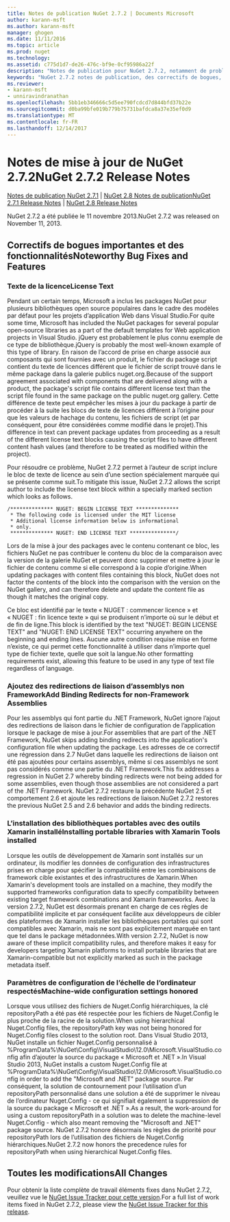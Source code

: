 ```yaml
---
title: Notes de publication NuGet 2.7.2 | Documents Microsoft
author: karann-msft
ms.author: karann-msft
manager: ghogen
ms.date: 11/11/2016
ms.topic: article
ms.prod: nuget
ms.technology: 
ms.assetid: c775d1d7-de26-476c-bf9e-0cf95986a22f
description: "Notes de publication pour NuGet 2.7.2, notamment de problèmes connus, des correctifs de bogues, les fonctionnalités ajoutées et dcr."
keywords: "NuGet 2.7.2 notes de publication, des correctifs de bogues, problèmes connus, ajouté des fonctionnalités, DCR"
ms.reviewer:
- karann-msft
- unniravindranathan
ms.openlocfilehash: 5bb1eb346666c5d5ee790fcdcd7d844bfd37b22e
ms.sourcegitcommit: d0ba99bfe019b779b75731bafdca8a37e35ef0d9
ms.translationtype: MT
ms.contentlocale: fr-FR
ms.lasthandoff: 12/14/2017
---
```

# <a name="nuget-272-release-notes"></a><span data-ttu-id="b8f93-104">Notes de mise à jour de NuGet 2.7.2</span><span class="sxs-lookup"><span data-stu-id="b8f93-104">NuGet 2.7.2 Release Notes</span></span>

<span data-ttu-id="b8f93-105">[Notes de publication NuGet 2.7.1](../release-notes/nuget-2.7.1.md) | [NuGet 2.8 Notes de publication](../release-notes/nuget-2.8.md)</span><span class="sxs-lookup"><span data-stu-id="b8f93-105">[NuGet 2.7.1 Release Notes](../release-notes/nuget-2.7.1.md) | [NuGet 2.8 Release Notes](../release-notes/nuget-2.8.md)</span></span>

<span data-ttu-id="b8f93-106">NuGet 2.7.2 a été publiée le 11 novembre 2013.</span><span class="sxs-lookup"><span data-stu-id="b8f93-106">NuGet 2.7.2 was released on November 11, 2013.</span></span>

## <a name="noteworthy-bug-fixes-and-features"></a><span data-ttu-id="b8f93-107">Correctifs de bogues importantes et des fonctionnalités</span><span class="sxs-lookup"><span data-stu-id="b8f93-107">Noteworthy Bug Fixes and Features</span></span>

### <a name="license-text"></a><span data-ttu-id="b8f93-108">Texte de la licence</span><span class="sxs-lookup"><span data-stu-id="b8f93-108">License Text</span></span>
<span data-ttu-id="b8f93-109">Pendant un certain temps, Microsoft a inclus les packages NuGet pour plusieurs bibliothèques open source populaires dans le cadre des modèles par défaut pour les projets d’application Web dans Visual Studio.</span><span class="sxs-lookup"><span data-stu-id="b8f93-109">For quite some time, Microsoft has included the NuGet packages for several popular open-source libraries as a part of the default templates for Web application projects in Visual Studio.</span></span> <span data-ttu-id="b8f93-110">jQuery est probablement le plus connu exemple de ce type de bibliothèque.</span><span class="sxs-lookup"><span data-stu-id="b8f93-110">jQuery is probably the most well-known example of this type of library.</span></span> <span data-ttu-id="b8f93-111">En raison de l’accord de prise en charge associé aux composants qui sont fournies avec un produit, le fichier du package script contient du texte de licences différent que le fichier de script trouvé dans le même package dans la galerie publics nuget.org.</span><span class="sxs-lookup"><span data-stu-id="b8f93-111">Because of the support agreement associated with components that are delivered along with a product, the package's script file contains different license text than the script file found in the same package on the public nuget.org gallery.</span></span> <span data-ttu-id="b8f93-112">Cette différence de texte peut empêcher les mises à jour du package à partir de procéder à la suite les blocs de texte de licences différent à l’origine pour que les valeurs de hachage du contenu, les fichiers de script (et par conséquent, pour être considérées comme modifié dans le projet).</span><span class="sxs-lookup"><span data-stu-id="b8f93-112">This difference in text can prevent package updates from proceeding as a result of the different license text blocks causing the script files to have different content hash values (and therefore to be treated as modified within the project).</span></span>

<span data-ttu-id="b8f93-113">Pour résoudre ce problème, NuGet 2.7.2 permet à l’auteur de script inclure le bloc de texte de licence au sein d’une section spécialement marquée qui se présente comme suit.</span><span class="sxs-lookup"><span data-stu-id="b8f93-113">To mitigate this issue, NuGet 2.7.2 allows the script author to include the license text block within a specially marked section which looks as follows.</span></span>

    /************** NUGET: BEGIN LICENSE TEXT **************
     * The following code is licensed under the MIT license
     * Additional license information below is informational
     * only.
     ************** NUGET: END LICENSE TEXT ***************/

<span data-ttu-id="b8f93-114">Lors de la mise à jour des packages avec le contenu contenant ce bloc, les fichiers NuGet ne pas contribuer le contenu du bloc de la comparaison avec la version de la galerie NuGet et peuvent donc supprimer et mettre à jour le fichier de contenu comme si elle correspond à la copie d’origine.</span><span class="sxs-lookup"><span data-stu-id="b8f93-114">When updating packages with content files containing this block, NuGet does not factor the contents of the block into the comparison with the version on the NuGet gallery, and can therefore delete and update the content file as though it matches the original copy.</span></span>

<span data-ttu-id="b8f93-115">Ce bloc est identifié par le texte « NUGET : commencer licence » et « NUGET : fin licence texte » qui se produisent n’importe où sur le début et de fin de ligne.</span><span class="sxs-lookup"><span data-stu-id="b8f93-115">This block is identified by the text "NUGET: BEGIN LICENSE TEXT" and "NUGET: END LICENSE TEXT" occurring anywhere on the beginning and ending lines.</span></span>  <span data-ttu-id="b8f93-116">Aucune autre condition requise mise en forme n’existe, ce qui permet cette fonctionnalité à utiliser dans n’importe quel type de fichier texte, quelle que soit la langue.</span><span class="sxs-lookup"><span data-stu-id="b8f93-116">No other formatting requirements exist, allowing this feature to be used in any type of text file regardless of language.</span></span>

### <a name="add-binding-redirects-for-non-framework-assemblies"></a><span data-ttu-id="b8f93-117">Ajoutez des redirections de liaison d’assemblys non Framework</span><span class="sxs-lookup"><span data-stu-id="b8f93-117">Add Binding Redirects for non-Framework Assemblies</span></span>
<span data-ttu-id="b8f93-118">Pour les assemblys qui font partie du .NET Framework, NuGet ignore l’ajout des redirections de liaison dans le fichier de configuration de l’application lorsque le package de mise à jour.</span><span class="sxs-lookup"><span data-stu-id="b8f93-118">For assemblies that are part of the .NET Framework, NuGet skips adding binding redirects into the application's configuration file when updating the package.</span></span> <span data-ttu-id="b8f93-119">Les adresses de ce correctif une régression dans 2.7 NuGet dans laquelle les redirections de liaison ont été pas ajoutées pour certains assemblys, même si ces assemblys ne sont pas considérés comme une partie du .NET Framework.</span><span class="sxs-lookup"><span data-stu-id="b8f93-119">This fix addresses a regression in NuGet 2.7 whereby binding redirects were not being added for some assemblies, even though those assemblies are not considered a part of the .NET Framework.</span></span> <span data-ttu-id="b8f93-120">NuGet 2.7.2 restaure la précédente NuGet 2.5 et comportement 2.6 et ajoute les redirections de liaison.</span><span class="sxs-lookup"><span data-stu-id="b8f93-120">NuGet 2.7.2 restores the previous NuGet 2.5 and 2.6 behavior and adds the binding redirects.</span></span>

### <a name="installing-portable-libraries-with-xamarin-tools-installed"></a><span data-ttu-id="b8f93-121">L’installation des bibliothèques portables avec des outils Xamarin installé</span><span class="sxs-lookup"><span data-stu-id="b8f93-121">Installing portable libraries with Xamarin Tools installed</span></span>
<span data-ttu-id="b8f93-122">Lorsque les outils de développement de Xamarin sont installés sur un ordinateur, ils modifier les données de configuration des infrastructures prises en charge pour spécifier la compatibilité entre les combinaisons de framework cible existantes et des infrastructures de Xamarin.</span><span class="sxs-lookup"><span data-stu-id="b8f93-122">When Xamarin's development tools are installed on a machine, they modify the supported frameworks configuration data to specify compatibility between existing target framework combinations and Xamarin frameworks.</span></span> <span data-ttu-id="b8f93-123">Avec la version 2.7.2, NuGet est désormais prenant en charge de ces règles de compatibilité implicite et par conséquent facilite aux développeurs de cibler des plateformes de Xamarin installer les bibliothèques portables qui sont compatibles avec Xamarin, mais ne sont pas explicitement marquée en tant que tel dans le package métadonnées.</span><span class="sxs-lookup"><span data-stu-id="b8f93-123">With version 2.7.2, NuGet is now aware of these implicit compatibility rules, and therefore makes it easy for developers targeting Xamarin platforms to install portable libraries that are Xamarin-compatible but not explicitly marked as such in the package metadata itself.</span></span>

### <a name="machine-wide-configuration-settings-honored"></a><span data-ttu-id="b8f93-124">Paramètres de configuration de l’échelle de l’ordinateur respectés</span><span class="sxs-lookup"><span data-stu-id="b8f93-124">Machine-wide configuration settings honored</span></span>
<span data-ttu-id="b8f93-125">Lorsque vous utilisez des fichiers de Nuget.Config hiérarchiques, la clé repositoryPath a été pas été respectée pour les fichiers de Nuget.Config le plus proche de la racine de la solution.</span><span class="sxs-lookup"><span data-stu-id="b8f93-125">When using hierarchical Nuget.Config files, the repositoryPath key was not being honored for Nuget.Config files closest to the solution root.</span></span> <span data-ttu-id="b8f93-126">Dans Visual Studio 2013, NuGet installe un fichier Nuget.Config personnalisé à %ProgramData%\NuGet\Config\VisualStudio\12.0\Microsoft.VisualStudio.config afin d’ajouter la source du package « Microsoft et .NET ».</span><span class="sxs-lookup"><span data-stu-id="b8f93-126">In Visual Studio 2013, NuGet installs a custom Nuget.Config file at %ProgramData%\NuGet\Config\VisualStudio\12.0\Microsoft.VisualStudio.config in order to add the "Microsoft and .NET" package source.</span></span> <span data-ttu-id="b8f93-127">Par conséquent, la solution de contournement pour l’utilisation d’un repositoryPath personnalisé dans une solution a été de supprimer le niveau de l’ordinateur Nuget.Config - ce qui signifiait également la suppression de la source du package « Microsoft et .NET ».</span><span class="sxs-lookup"><span data-stu-id="b8f93-127">As a result, the work-around for using a custom repositoryPath in a solution was to delete the machine-level Nuget.Config - which also meant removing the "Microsoft and .NET" package source.</span></span> <span data-ttu-id="b8f93-128">NuGet 2.7.2 honore désormais les règles de priorité pour repositoryPath lors de l’utilisation des fichiers de Nuget.Config hiérarchiques.</span><span class="sxs-lookup"><span data-stu-id="b8f93-128">NuGet 2.7.2 now honors the precedence rules for repositoryPath when using hierarchical Nuget.Config files.</span></span>

## <a name="all-changes"></a><span data-ttu-id="b8f93-129">Toutes les modifications</span><span class="sxs-lookup"><span data-stu-id="b8f93-129">All Changes</span></span>
<span data-ttu-id="b8f93-130">Pour obtenir la liste complète de travail éléments fixes dans NuGet 2.7.2, veuillez vue le [NuGet Issue Tracker pour cette version](https://nuget.codeplex.com/workitem/list/advanced?keyword=&status=All&type=All&priority=All&release=NuGet%202.7.2&assignedTo=All&component=All&sortField=LastUpdatedDate&sortDirection=Descending&page=0&reasonClosed=Fixed).</span><span class="sxs-lookup"><span data-stu-id="b8f93-130">For a full list of work items fixed in NuGet 2.7.2, please view the [NuGet Issue Tracker for this release](https://nuget.codeplex.com/workitem/list/advanced?keyword=&status=All&type=All&priority=All&release=NuGet%202.7.2&assignedTo=All&component=All&sortField=LastUpdatedDate&sortDirection=Descending&page=0&reasonClosed=Fixed).</span></span>

